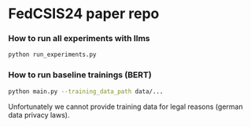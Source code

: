 # FedCSIS24 paper repo

### How to run all experiments with llms

```bash
python run_experiments.py
```

### How to run baseline trainings (BERT)

```bash
python main.py --training_data_path data/... 
```

Unfortunately we cannot provide training data for legal reasons (german data privacy laws).